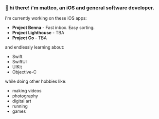 ### 👋 hi there! i'm matteo, an iOS and general software developer.

i'm currently working on these iOS apps:

- **Project Benna** - Fast inbox. Easy sorting.
- **Project Lighthouse** - TBA
- **Project Go** - TBA

and endlessly learning about:

- Swift
- SwiftUI
- UIKit
- Objective-C

while doing other hobbies like:
- making videos
- photography
- digital art
- running
- games
